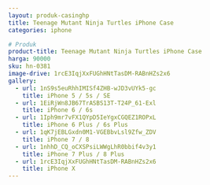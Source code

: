 ```yaml
---
layout: produk-casinghp
title: Teenage Mutant Ninja Turtles iPhone Case
categories: iphone

# Produk
product-title: Teenage Mutant Ninja Turtles iPhone Case
harga: 90000
sku: hn-0381
image-drive: 1rcE3IqjXxFUGhHNtTasDM-RABnHZs2x6
gallery:
  - url: 1nS9s5euRhhIMISf4ZHB-wJD3vUYk5-gc
    title: iPhone 5 / 5s / SE
  - url: 1EiRjWn8JB67TrASBS13T-T24P_61-Exl
    title: iPhone 6 / 6s
  - url: 1Iph9mr7vFX1QYpD5IeYgxCGQEZ1ROPxL
    title: iPhone 6 Plus / 6s Plus
  - url: 1qK7jEBLGxdn0M1-VGEBbvLsl9Zfw_ZDV
    title: iPhone 7 / 8
  - url: 1nhhD_CQ_oCXSPsiLWWgLhR0bbif4v3y1
    title: iPhone 7 Plus / 8 Plus
  - url: 1rcE3IqjXxFUGhHNtTasDM-RABnHZs2x6
    title: iPhone X
---
```

